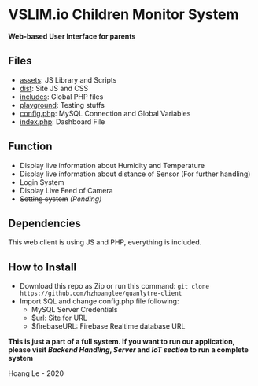 # VSLIM.io Children Monitor System

**Web-based User Interface for parents**


## Files

 - [assets](https://github.com/hzhoanglee/quanlytre-client/tree/main/assets "assets"): JS Library and Scripts
 - [dist](https://github.com/hzhoanglee/quanlytre-client/tree/main/dist "dist"): Site JS and CSS
 - [includes](https://github.com/hzhoanglee/quanlytre-client/tree/main/includes "includes"): Global PHP files
 - [playground](https://github.com/hzhoanglee/quanlytre-client/tree/main/playground "playground"): Testing stuffs
 - [config.php](https://github.com/hzhoanglee/quanlytre-client/blob/main/config.php "config.php"): MySQL Connection and Global Variables
 - [index.php](https://github.com/hzhoanglee/quanlytre-client/blob/main/index.php "index.php"): Dashboard File

## Function

 - Display live information about Humidity and Temperature
 - Display live information about distance of Sensor (For further handling)
 - Login System
 - Display Live Feed of Camera
 - ~~Setting system~~ *(Pending)*


## Dependencies

This web client is using JS and PHP, everything is included.

## How to Install

- Download this repo as Zip or run this command: 
`git clone https://github.com/hzhoanglee/quanlytre-client`
- Import SQL and change config.php file following:
	- MySQL Server Credentials
	- $url: Site for URL
	- $firebaseURL: Firebase Realtime database URL
	
	
**This is just a part of a full system. If you want to run our application, please visit *Backend Handling*, *Server* and *IoT section* to run a complete system**

Hoang Le - 2020
